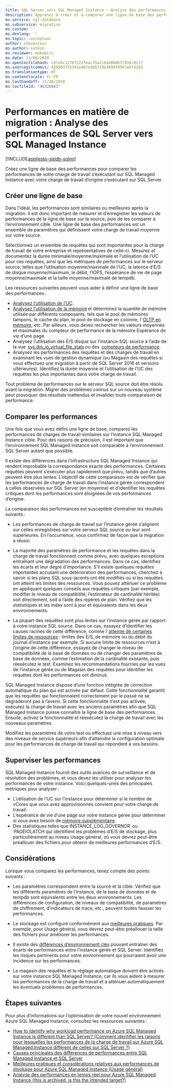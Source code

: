 ```yaml
---
title: SQL Server vers SQL Managed Instance – Analyse des performances
description: Apprenez à créer et à comparer une ligne de base des performances lors de la migration de vos bases de données SQL Server vers Azure SQL Managed Instance.
ms.service: sql-database
ms.subservice: migration
ms.custom: ''
ms.devlang: ''
ms.topic: conceptual
author: stevestein
ms.author: sstein
ms.reviewer: mokabiru
ms.date: 11/06/2020
ms.openlocfilehash: c47e4c1278f222feac35a2c6ab0b067c916c0217
ms.sourcegitcommit: 4295037553d1e407edeb719a3699f0567ebf4293
ms.translationtype: HT
ms.contentlocale: fr-FR
ms.lasthandoff: 11/30/2020
ms.locfileid: "96326843"
---
```

# <a name="migration-performance-sql-server-to-sql-managed-instance-performance-analysis"></a>Performances en matière de migration : Analyse des performances de SQL Server vers SQL Managed Instance
[!INCLUDE[appliesto-sqldb-sqlmi](../../includes/appliesto-sqlmi.md)]

Créez une ligne de base des performances pour comparer les performances de votre charge de travail s’exécutant sur SQL Managed Instance avec votre charge de travail d’origine s’exécutant sur SQL Server. 

## <a name="create-a-baseline"></a>Créer une ligne de base

Dans l’idéal, les performances sont similaires ou meilleures après la migration. Il est donc important de mesurer et d’enregistrer les valeurs de performances de la ligne de base sur la source, puis de les comparer à l’environnement cible. Une ligne de base des performances est un ensemble de paramètres qui définissent votre charge de travail moyenne sur votre source. 

Sélectionnez un ensemble de requêtes qui sont importantes pour la charge de travail de votre entreprise et représentatives de celle-ci. Mesurez et documentez la durée minimale/moyenne/maximale et l’utilisation de l’UC pour ces requêtes, ainsi que les métriques de performances sur le serveur source, telles que l’utilisation moyenne/maximale de l’UC, la latence d’E/S de disque moyenne/maximum, le débit, l’IOPS, l’espérance de vie de page moyenne/maximale et la taille moyenne/maximale de tempdb. 

Les ressources suivantes peuvent vous aider à définir une ligne de base des performances : 

   - [Analysez l’utilisation de l’UC](https://techcommunity.microsoft.com/t5/azure-sql-database/monitor-cpu-usage-on-sql-server-and-azure-sql/ba-p/680777#M131).
   - [Analysez l’utilisation de la mémoire](/sql/relational-databases/performance-monitor/monitor-memory-usage) et déterminez la quantité de mémoire utilisée par différents composants, tels que le pool de mémoires tampons, le cache du plan, le pool de stockage en colonne, l’ [OLTP en mémoire](/sql/relational-databases/in-memory-oltp/monitor-and-troubleshoot-memory-usage), etc. Par ailleurs, vous devez rechercher les valeurs moyennes et maximales du compteur de performance de la mémoire Espérance de vie d’une page. 
   - Analysez l’utilisation des E/S disque sur l’instance SQL source à l’aide de la vue  [sys.dm_io_virtual_file_stats](/sql/relational-databases/system-dynamic-management-views/sys-dm-io-virtual-file-stats-transact-sql) ou des  [compteurs de performance](/sql/relational-databases/performance-monitor/monitor-disk-usage). 
   - Analysez les performances des requêtes et des charges de travail en examinant les vues de gestion dynamique (ou Magasin des requêtes si vous effectuez une migration à partir de SQL Server 2016 et versions ultérieures). Identifiez la durée moyenne et l’utilisation de l’UC des requêtes les plus importantes dans votre charge de travail. 

Tout problème de performances sur le serveur SQL source doit être résolu avant la migration. Migrer des problèmes connus sur un nouveau système peut provoquer des résultats inattendus et invalider toute comparaison de performance. 


## <a name="compare-performance"></a>Comparer les performances 

Une fois que vous avez défini une ligne de base, comparez les performances de charges de travail similaires sur l’instance SQL Managed Instance cible. Pour des raisons de précision, il est important que l’environnement SQL Managed Instance soit comparable à l’environnement SQL Server autant que possible. 

Il existe des différences dans l’infrastructure SQL Managed Instance qui rendent improbable la correspondance exacte des performances. Certaines requêtes peuvent s’exécuter plus rapidement que prévu, tandis que d’autres peuvent être plus lentes. L’objectif de cette comparaison est de vérifier que les performances de charge de travail dans l’instance gérée correspondent à celles observées sur SQL Server (en moyenne) et d’identifier les requêtes critiques dont les performances sont éloignées de vos performances d’origine. 

La comparaison des performances est susceptible d’entraîner les résultats suivants : 

- Les performances de charge de travail sur l’instance gérée s’alignent sur celles enregistrées sur votre serveur SQL source ou leur sont supérieures. En l’occurrence, vous confirmez de façon que la migration a réussi. 

- La majorité des paramètres de performance et les requêtes dans la charge de travail fonctionnent comme prévu, avec quelques exceptions entraînant une dégradation des performances. Dans ce cas, identifiez les écarts et leur degré d’importance. S’il existe quelques requêtes importantes accusant une détérioration des performances, cherchez à savoir si les plans SQL sous-jacents ont été modifiés ou si les requêtes ont atteint les limites des ressources. Vous pouvez atténuer ce problème en appliquant quelques conseils aux requêtes critiques (par exemple, modifier le niveau de compatibilité, l’estimateur de cardinalité héritée) soit directement, soit à l’aide des repères de plan. Vérifiez que les statistiques et les index sont à jour et équivalents dans les deux environnements. 

- La plupart des requêtes sont plus lentes sur l’instance gérée par rapport à votre instance SQL source. Dans ce cas, essayez d’identifier les causes racines de cette différence, comme l’ [atteinte de certaines limites de ressources](../../managed-instance/resource-limits.md#service-tier-characteristics) : limites des E/S, de mémoire ou du débit du journal d’instance par exemple. Si aucune limite de ressources n’est à l’origine de cette différence, essayez de changer le niveau de compatibilité de la base de données ou de changer des paramètres de base de données, comme l’estimation de la cardinalité existante, puis réexécutez le test. Examinez les recommandations fournies par les vues de l’instance gérée ou de Magasin des requêtes pour identifier les requêtes dont les performances ont diminué. 

SQL Managed Instance dispose d’une fonction intégrée de correction automatique du plan qui est activée par défaut. Cette fonctionnalité garantit que les requêtes qui fonctionnaient correctement par le passé ne se dégraderont pas à l’avenir. Si cette fonctionnalité n’est pas activée, exécutez la charge de travail avec les anciens paramètres afin que SQL Managed Instance puisse connaître la ligne de base des performances. Ensuite, activez la fonctionnalité et réexécutez la charge de travail avec les nouveaux paramètres. 

Modifiez les paramètres de votre test ou effectuez une mise à niveau vers des niveaux de service supérieurs afin d’atteindre la configuration optimale pour les performances de charge de travail qui répondent à vos besoins. 

## <a name="monitor-performance"></a>Superviser les performances 

SQL Managed Instance fournit des outils avancés de surveillance et de résolution des problèmes, et vous devez les utiliser pour analyser les performances de votre instance. Voici quelques-unes des principales métriques pour analyser : 

- L’utilisation de l’UC sur l’instance pour déterminer si le nombre de vCores que vous avez approvisionnés convient pour votre charge de travail. 
- L’espérance de vie d’une page sur votre instance gérée pour déterminer si vous avez besoin de [mémoire supplémentaire](https://techcommunity.microsoft.com/t5/azure-sql-database/do-you-need-more-memory-on-azure-sql-managed-instance/ba-p/563444).
-  Des statistiques telles que INSTANCE_LOG_GOVERNOR  ou  PAGEIOLATCH qui identifient les problèmes d’E/S de stockage, plus particulièrement au niveau Usage général, où vous devrez peut-être préallouer des fichiers pour obtenir de meilleures performances d’E/S. 


## <a name="considerations"></a>Considérations  

Lorsque vous comparez les performances, tenez compte des points suivants : 

- Les paramètres correspondent entre la source et la cible. Vérifiez que les différents paramètres de l’instance, de la base de données et de tempdb sont équivalents entre les deux environnements. Les différences de configuration, de niveaux de compatibilité, de paramètres de chiffrement, d’indicateurs de trace, etc., peuvent toutes fausser les performances. 

- Le stockage est configuré conformément aux [meilleures pratiques](https://techcommunity.microsoft.com/t5/datacat/storage-performance-best-practices-and-considerations-for-azure/ba-p/305525). Par exemple, pour Usage général, vous devrez peut-être préallouer la taille des fichiers pour améliorer les performances. 

- Il existe des [différences d’environnement clés](https://azure.microsoft.com/blog/key-causes-of-performance-differences-between-sql-managed-instance-and-sql-server/) pouvant entraîner des écarts de performances entre l’instance gérée et SQL Server. Identifiez les risques pertinents pour votre environnement qui pourraient avoir une incidence sur les performances. 

- Le magasin des requêtes et le réglage automatique doivent être activés sur votre instance SQL Managed Instance, car ils vous aident à mesurer les performances de la charge de travail et à atténuer automatiquement les éventuels problèmes de performances. 



## <a name="next-steps"></a>Étapes suivantes

Pour plus d’informations sur l’optimisation de votre nouvel environnement Azure SQL Managed Instance, consultez les ressources suivantes : 

- [How to identify why workload performance on Azure SQL Managed Instance is different than SQL Server? (Comment identifier les raisons pour lesquelles les performances de la charge de travail sur Azure SQL Managed Instance diffèrent de celles sur SQL Server ?)](https://medium.com/azure-sqldb-managed-instance/what-to-do-when-azure-sql-managed-instance-is-slower-than-sql-server-dd39942aaadd)
- [Causes principales des différences de performances entre SQL Managed Instance et SQL Server](https://azure.microsoft.com/blog/key-causes-of-performance-differences-between-sql-managed-instance-and-sql-server/)
- [Meilleures pratiques et considérations relatives aux performances de stockage pour Azure SQL Managed Instance (Usage général)](https://techcommunity.microsoft.com/t5/datacat/storage-performance-best-practices-and-considerations-for-azure/ba-p/305525)
- [Analyse des performances en temps réel pour Azure SQL Managed Instance (this is archived, is this the intended target?)](/archive/blogs/sqlcat/real-time-performance-monitoring-for-azure-sql-database-managed-instance)